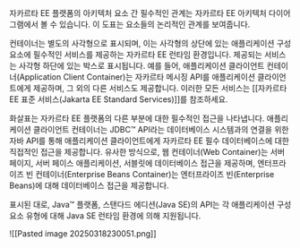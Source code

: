 자카르타 EE 플랫폼의 아키텍처 요소 간 필수적인 관계는 자카르타 EE 아키텍처 다이어그램에서 볼 수 있습니다. 이 도표는 요소들의 논리적인 관계를 보여줍니다.

컨테이너는 별도의 사각형으로 표시되며, 이는 사각형의 상단에 있는 애플리케이션 구성 요소에 필수적인 서비스를 제공하는 자카르타 EE 런타임 환경입니다. 제공되는 서비스는 사각형 하단에 있는 박스로 표시됩니다. 예를 들어, 애플리케이션 클라이언트 컨테이너(Application Client Container)는 자카르타 메시징 API를 애플리케이션 클라이언트에게 제공하며, 그 외의 다른 서비스도 제공합니다. 이러한 모든 서비스는 [[자카르타 EE 표준 서비스(Jakarta EE Standard Services)]]를 참조하세요.

화살표는 자카르타 EE 플랫폼의 다른 부분에 대한 필수적인 접근을 나타냅니다. 애플리케이션 클라이언트 컨테이너는 JDBC™ API라는 데이터베이스 시스템과의 연결을 위한 자바 API를 통해 애플리케이션 클라이언트에게 자카르타 EE 필수 데이터베이스에 대한 직접적인 접근을 제공합니다. 유사한 방식으로, 웹 컨테이너(Web Container)는 서버 페이지, 서버 페이스 애플리케이션, 서블릿에 데이터베이스 접근을 제공하며, 엔터프라이즈 빈 컨테이너(Enterprise Beans Container)는 엔터프라이즈 빈(Enterprise Beans)에 대해 데이터베이스 접근을 제공합니다.

표시된 대로, Java™ 플랫폼, 스탠다드 에디션(Java SE)의 API는 각 애플리케이션 구성 요소 유형에 대해 Java SE 런타임 환경에 의해 지원됩니다.

![[Pasted image 20250318230051.png]]